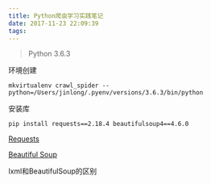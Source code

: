 ```yaml
---
title: Python爬虫学习实践笔记
date: 2017-11-23 22:09:39
tags:
---
```


>Python 3.6.3

环境创建

```
mkvirtualenv crawl_spider --python=/Users/jinlong/.pyenv/versions/3.6.3/bin/python
```

安装库

```
pip install requests==2.18.4 beautifulsoup4==4.6.0
```

[Requests](http://python-requests.org/)

[Beautiful Soup](https://www.crummy.com/software/BeautifulSoup/)

lxml和BeautifulSoup的区别